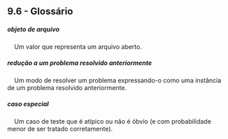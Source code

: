 ## 9.6 - Glossário


##### objeto de arquivo
&nbsp;&nbsp;&nbsp;&nbsp;Um valor que representa um arquivo aberto.

##### redução a um problema resolvido anteriormente
&nbsp;&nbsp;&nbsp;&nbsp;Um modo de resolver um problema expressando-o como uma instância de um problema resolvido anteriormente.

##### caso especial
&nbsp;&nbsp;&nbsp;&nbsp;Um caso de teste que é atípico ou não é óbvio (e com probabilidade menor de ser tratado corretamente).


